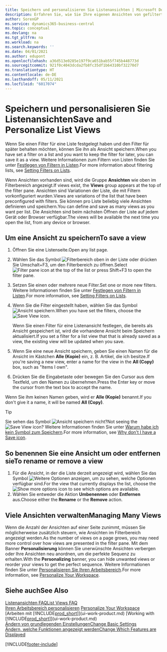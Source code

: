 ```yaml
---
title: Speichern und personalisieren Sie Listenansichten | Microsoft Docs
description: Erfahren Sie, wie Sie Ihre eigenen Ansichten von gefilterten Listen erstellen.
author: SorenGP
ms.service: dynamics365-business-central
ms.topic: conceptual
ms.devlang: na
ms.tgt_pltfrm: na
ms.workload: na
ms.search.keywords: ''
ms.date: 04/01/2021
ms.author: edupont
ms.openlocfilehash: a36d513e0285e197f9ca651bab55f745b448773d
ms.sourcegitcommit: 921f0c4043dcda2fb8fc35df1b64310bf32270d7
ms.translationtype: HT
ms.contentlocale: de-DE
ms.lasthandoff: 05/11/2021
ms.locfileid: "6017074"
---
```

# <a name="save-and-personalize-list-views"></a><span data-ttu-id="213ae-103">Speichern und personalisieren Sie Listenansichten</span><span class="sxs-lookup"><span data-stu-id="213ae-103">Save and Personalize List Views</span></span>
<span data-ttu-id="213ae-104">Wenn Sie einen Filter für eine Liste festgelegt haben und den Filter für später behalten möchten, können Sie ihn als Ansicht speichern.</span><span class="sxs-lookup"><span data-stu-id="213ae-104">When you have set a filter on a list and you want to keep the filter for later, you can save it as a view.</span></span> <span data-ttu-id="213ae-105">Weitere Informationen zum Filtern von Listen finden Sie unter [Festlegen von Filtern in Listen](ui-enter-criteria-filters.md#setting-filters-on-lists).</span><span class="sxs-lookup"><span data-stu-id="213ae-105">For more information about filtering lists, see [Setting Filters on Lists](ui-enter-criteria-filters.md#setting-filters-on-lists).</span></span>

<span data-ttu-id="213ae-106">Wenn Ansichten vorhanden sind, wird die Gruppe **Ansichten** wie oben im Filterbereich angezeigt.</span><span class="sxs-lookup"><span data-stu-id="213ae-106">If views exist, the **Views** group appears at the top of the filter pane.</span></span> <span data-ttu-id="213ae-107">Ansichten sind Variationen der Liste, die mit Filtern vorkonfiguriert wurden.</span><span class="sxs-lookup"><span data-stu-id="213ae-107">Views are variations of the list that have been preconfigured with filters.</span></span> <span data-ttu-id="213ae-108">Sie können pro Liste beliebig viele Ansichten definieren und speichern.</span><span class="sxs-lookup"><span data-stu-id="213ae-108">You can define and save as many views as you want per list.</span></span> <span data-ttu-id="213ae-109">Die Ansichten sind beim nächsten Öffnen der Liste auf jedem Gerät oder Browser verfügbar.</span><span class="sxs-lookup"><span data-stu-id="213ae-109">The views will be available the next time you open the list, from any device or browser.</span></span>

## <a name="to-save-a-view"></a><span data-ttu-id="213ae-110">Um eine Ansicht zu speichern</span><span class="sxs-lookup"><span data-stu-id="213ae-110">To save a view</span></span>
1. <span data-ttu-id="213ae-111">Öffnen Sie eine Listenseite.</span><span class="sxs-lookup"><span data-stu-id="213ae-111">Open any list page.</span></span>
2. <span data-ttu-id="213ae-112">Wählen Sie das Symbol ![Filterbereich](media/open-filter-pane-icon.png "Filterbereichssymbol") oben in der Liste oder drücken Sie Umschalt+F3, um den Filterbereich zu öffnen.</span><span class="sxs-lookup"><span data-stu-id="213ae-112">Select ![Filter pane icon](media/open-filter-pane-icon.png "Filter pane icon") at the top of the list or press Shift+F3 to open the filter pane.</span></span>
3. <span data-ttu-id="213ae-113">Setzen Sie einen oder mehrere neue Filter.</span><span class="sxs-lookup"><span data-stu-id="213ae-113">Set one or more new filters.</span></span> <span data-ttu-id="213ae-114">Weitere Informationen finden Sie unter [Festlegen von Filtern in Listen](ui-enter-criteria-filters.md#setting-filters-on-lists).</span><span class="sxs-lookup"><span data-stu-id="213ae-114">For more information, see [Setting Filters on Lists](ui-enter-criteria-filters.md#setting-filters-on-lists).</span></span>
4. <span data-ttu-id="213ae-115">Wenn Sie die Filter eingestellt haben, wählen Sie das Symbol ![Ansicht speichern](media/save_view_icon.png "Ansicht speichern").</span><span class="sxs-lookup"><span data-stu-id="213ae-115">When you have set the filters, choose the ![Save View](media/save_view_icon.png "Save View") icon.</span></span>

    <span data-ttu-id="213ae-116">Wenn Sie einen Filter für eine Listenansicht festlegen, die bereits als Ansicht gespeichert ist, wird die vorhandene Ansicht beim Speichern aktualisiert.</span><span class="sxs-lookup"><span data-stu-id="213ae-116">If you set a filter for a list view that that is already saved as a view, the existing view will be updated when you save.</span></span>
5. <span data-ttu-id="213ae-117">Wenn Sie eine neue Ansicht speichern, geben Sie einen Namen für die Ansicht im Kästchen **Alle (Kopie)** ein, z. B. Artikel, die ich besitze.</span><span class="sxs-lookup"><span data-stu-id="213ae-117">If you're saving a new view, enter a name for the view in the **All (Copy)** box, such as "Items I own".</span></span>
6. <span data-ttu-id="213ae-118">Drücken Sie die Eingabetaste oder bewegen Sie den Cursor aus dem Textfeld, um den Namen zu übernehmen.</span><span class="sxs-lookup"><span data-stu-id="213ae-118">Press the Enter key or move the cursor from the text box to accept the name.</span></span>

<span data-ttu-id="213ae-119">Wenn Sie ihm keinen Namen geben, wird er **Alle (Kopie)** benannt.</span><span class="sxs-lookup"><span data-stu-id="213ae-119">If you don't give it a name, it will be named **All (Copy)**.</span></span>

> [!TIP]
> <span data-ttu-id="213ae-120">Sie sehen das Symbol ![Ansicht speichern](media/save_view_icon.png "Ansicht speichern") nicht?</span><span class="sxs-lookup"><span data-stu-id="213ae-120">Not seeing the ![Save View](media/save_view_icon.png "Save View") icon?</span></span> <span data-ttu-id="213ae-121">Weitere Informationen finden Sie unter [Warum habe ich kein Symbol zum Speichern](/dynamics365/business-central/ui-views-faq#save).</span><span class="sxs-lookup"><span data-stu-id="213ae-121">For more information, see [Why don't I have a Save icon](/dynamics365/business-central/ui-views-faq#save).</span></span>

## <a name="to-rename-or-remove-a-view"></a><span data-ttu-id="213ae-122">So benennen Sie eine Ansicht um oder entfernen sie</span><span class="sxs-lookup"><span data-stu-id="213ae-122">To rename or remove a view</span></span>
1. <span data-ttu-id="213ae-123">Für die Ansicht, in der die Liste derzeit angezeigt wird, wählen Sie das Symbol ![Weitere Optionen anzeigen](media/show-more-options-icon.png "Weitere Optionen anzeigen"), um zu sehen, welche Optionen verfügbar sind.</span><span class="sxs-lookup"><span data-stu-id="213ae-123">For the view that currently displays the list, choose the ![Show more options](media/show-more-options-icon.png "Show more options") icon to see which options are available.</span></span>
2. <span data-ttu-id="213ae-124">Wählen Sie entweder die Aktion **Umbenennen** oder **Entfernen** aus.</span><span class="sxs-lookup"><span data-stu-id="213ae-124">Choose either the **Rename** or the **Remove** action.</span></span>

## <a name="managing-many-views"></a><span data-ttu-id="213ae-125">Viele Ansichten verwalten</span><span class="sxs-lookup"><span data-stu-id="213ae-125">Managing Many Views</span></span>
<span data-ttu-id="213ae-126">Wenn die Anzahl der Ansichten auf einer Seite zunimmt, müssen Sie möglicherweise zusätzlich steuern, wie Ansichten im Filterbereich angezeigt werden.</span><span class="sxs-lookup"><span data-stu-id="213ae-126">As the number of views on a page grows, you may need more control over how views are presented in the filter pane.</span></span> <span data-ttu-id="213ae-127">Mit dem Banner **Personalisierung** können Sie unerwünschte Ansichten verbergen oder Ihre Ansichten neu anordnen, um die perfekte Sequenz zu erhalten.</span><span class="sxs-lookup"><span data-stu-id="213ae-127">With the **Personalizing** banner, you can hide unwanted views or reorder your views to get the perfect sequence.</span></span> <span data-ttu-id="213ae-128">Weitere Informationen finden Sie unter [Personalisieren Sie Ihren Arbeitsbereich](ui-personalization-user.md).</span><span class="sxs-lookup"><span data-stu-id="213ae-128">For more information, see [Personalize Your Workspace](ui-personalization-user.md).</span></span>

## <a name="see-also"></a><span data-ttu-id="213ae-129">Siehe auch</span><span class="sxs-lookup"><span data-stu-id="213ae-129">See Also</span></span>
[<span data-ttu-id="213ae-130">Listenansichten FAQ</span><span class="sxs-lookup"><span data-stu-id="213ae-130">List Views FAQ</span></span>](ui-views-faq.yml)  
<span data-ttu-id="213ae-131">[Ihren Arbeitsbereich personalisieren](ui-personalization-user.md)  </span><span class="sxs-lookup"><span data-stu-id="213ae-131">[Personalize Your Workspace](ui-personalization-user.md)  </span></span>  
<span data-ttu-id="213ae-132">[Arbeiten mit [!INCLUDE[prod_short](includes/prod_short.md)]](ui-work-product.md)  </span><span class="sxs-lookup"><span data-stu-id="213ae-132">[Working with [!INCLUDE[prod_short](includes/prod_short.md)]](ui-work-product.md)  </span></span>  
[<span data-ttu-id="213ae-133">Ändern von grundlegenden Einstellungen</span><span class="sxs-lookup"><span data-stu-id="213ae-133">Change Basic Settings</span></span>](ui-change-basic-settings.md)  
[<span data-ttu-id="213ae-134">Ändern, welche Funktionen angezeigt werden</span><span class="sxs-lookup"><span data-stu-id="213ae-134">Change Which Features are Displayed</span></span>](ui-experiences.md)  


[!INCLUDE[footer-include](includes/footer-banner.md)]